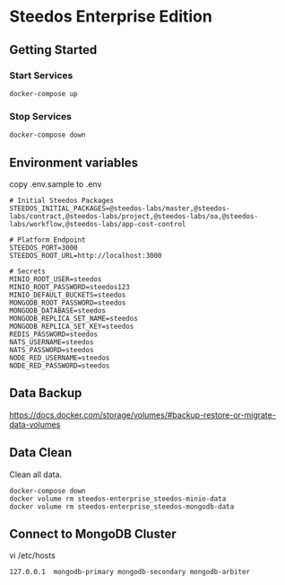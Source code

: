 # Steedos Enterprise Edition

## Getting Started

### Start Services

```
docker-compose up
```

### Stop Services

```
docker-compose down
```

## Environment variables 

copy .env.sample to .env 

```
# Initial Steedos Packages
STEEDOS_INITIAL_PACKAGES=@steedos-labs/master,@steedos-labs/contract,@steedos-labs/project,@steedos-labs/oa,@steedos-labs/workflow,@steedos-labs/app-cost-control

# Platform Endpoint
STEEDOS_PORT=3000
STEEDOS_ROOT_URL=http://localhost:3000

# Secrets
MINIO_ROOT_USER=steedos
MINIO_ROOT_PASSWORD=steedos123
MINIO_DEFAULT_BUCKETS=steedos
MONGODB_ROOT_PASSWORD=steedos
MONGODB_DATABASE=steedos
MONGODB_REPLICA_SET_NAME=steedos
MONGODB_REPLICA_SET_KEY=steedos
REDIS_PASSWORD=steedos
NATS_USERNAME=steedos
NATS_PASSWORD=steedos
NODE_RED_USERNAME=steedos
NODE_RED_PASSWORD=steedos
```

## Data Backup

https://docs.docker.com/storage/volumes/#backup-restore-or-migrate-data-volumes

## Data Clean

Clean all data.

```
docker-compose down
docker volume rm steedos-enterprise_steedos-minio-data
docker volume rm steedos-enterprise_steedos-mongodb-data
```

## Connect to MongoDB Cluster

vi /etc/hosts

```
127.0.0.1  mongodb-primary mongodb-secondary mongodb-arbiter
```
